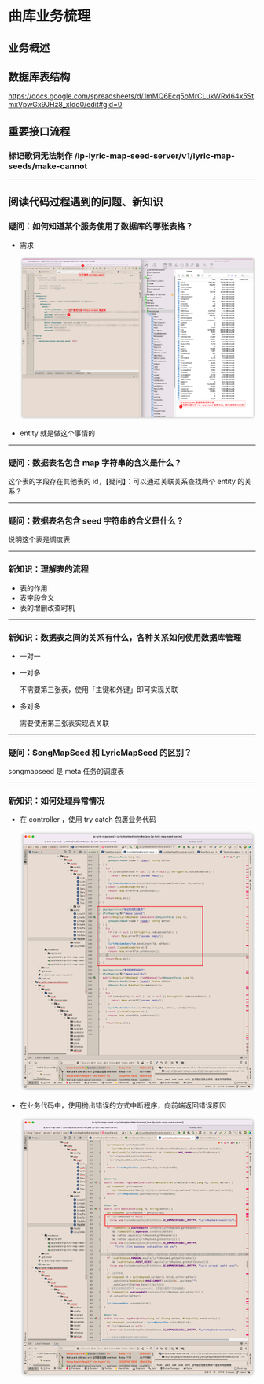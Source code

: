 # 曲库业务梳理

## 业务概述



## 数据库表结构

https://docs.google.com/spreadsheets/d/1mMQ6Ecq5oMrCLukWRxl64x5StmxVpwGx9JHz8_xIdo0/edit#gid=0

## 重要接口流程

### 标记歌词无法制作 /lp-lyric-map-seed-server/v1/lyric-map-seeds/make-cannot



---







## 阅读代码过程遇到的问题、新知识

### 疑问：如何知道某个服务使用了数据库的哪张表格？

- 需求

  ![image-20220919110406465](https://raw.githubusercontent.com/wojiaofengzhongzhuifeng/iamge-host-2/master/image-20220919110406465.png)

- entity 就是做这个事情的

---

### 疑问：数据表名包含 map 字符串的含义是什么？

这个表的字段存在其他表的 id，【疑问】：可以通过关联关系查找两个 entity 的关系？

---

### 疑问：数据表名包含 seed 字符串的含义是什么？

说明这个表是调度表

---

### 新知识：理解表的流程

- 表的作用
- 表字段含义
- 表的增删改查时机

---

### 新知识：数据表之间的关系有什么，各种关系如何使用数据库管理

- 一对一

- 一对多

  不需要第三张表，使用「主键和外键」即可实现关联

- 多对多

  需要使用第三张表实现表关联 

---

### 疑问：SongMapSeed 和 LyricMapSeed 的区别？

songmapseed 是 meta 任务的调度表

---

### 新知识：如何处理异常情况

- 在 controller ，使用 try catch 包裹业务代码

  ![image-20220919155750585](https://raw.githubusercontent.com/wojiaofengzhongzhuifeng/iamge-host-2/master/image-20220919155750585.png)

- 在业务代码中，使用抛出错误的方式中断程序，向前端返回错误原因

  ![image-20220919155958647](https://raw.githubusercontent.com/wojiaofengzhongzhuifeng/iamge-host-2/master/image-20220919155958647.png)

  